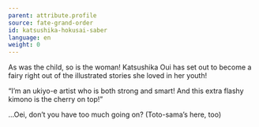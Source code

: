 ```yaml
---
parent: attribute.profile
source: fate-grand-order
id: katsushika-hokusai-saber
language: en
weight: 0
---
```


As was the child, so is the woman! Katsushika Oui has set out to become a fairy right out of the illustrated stories she loved in her youth!

“I’m an ukiyo-e artist who is both strong and smart! And this extra flashy kimono is the cherry on top!”

…Oei, don’t you have too much going on? (Toto-sama’s here, too)
